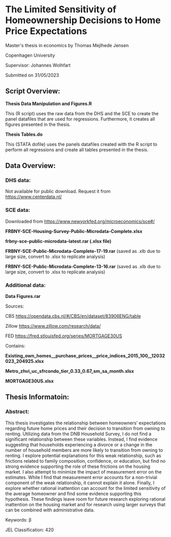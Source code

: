 # The Limited Sensitivity of Homeownership Decisions to Home Price Expectations

Master's thesis in economics by Thomas Mejlhede Jensen

Copenhagen University

Supervisor: Johannes Wolhfart

Submitted on 31/05/2023

## Script Overview:
**Thesis Data Manipulation and Figures.R**

This (R script) uses the raw data from the DHS and the SCE to create the panel datafiles that are used for regressions.
Furthermore, it creates all figures presented in the thesis.

**Thesis Tables.do**

This (STATA dofile) uses the panels datafiles created with the R script to perform all regressions and create all tables presented in the thesis.

## Data Overview:
### DHS data:
Not available for public download. Request it from https://www.centerdata.nl/

### SCE data:

Downloaded from https://www.newyorkfed.org/microeconomics/sce#/

**FRBNY-SCE-Housing-Survey-Public-Microdata-Complete.xlsx**

**frbny-sce-public-microdata-latest.rar (.xlsx file)**

**FRBNY-SCE-Public-Microdata-Complete-17-19.rar** (saved as .xlb due to large size, convert to .xlsx to replicate analysis)

**FRBNY-SCE-Public-Microdata-Complete-13-16.rar** (saved as .xlb due to large size, convert to .xlsx to replicate analysis)


### Additional data:

**Data Figures.rar**

Sources:

CBS https://opendata.cbs.nl/#/CBS/en/dataset/83906ENG/table

Zillow https://www.zillow.com/research/data/

FED https://fred.stlouisfed.org/series/MORTGAGE30US

Contains:

**Existing_own_homes__purchase_prices__price_indices_2015_100__12032023_204925.xlsx**

**Metro_zhvi_uc_sfrcondo_tier_0.33_0.67_sm_sa_month.xlsx**

**MORTGAGE30US.xlsx**

## Thesis Informatoin:

### Abstract:

This thesis investigates the relationship between homeowners’ expectations regarding future home prices and their decision to transition from owning to renting. Utilizing data from the DNB Household Survey, I do not find a significant relationship between these variables. Instead, I find evidence suggesting that households experiencing a divorce or a change in the number of household members are more likely to transition from owning to renting. I explore potential explanations for this weak relationship, such as frictions related to family composition, confidence, or education, but find no strong evidence supporting the role of these frictions on the housing market. I also attempt to minimize the impact of measurement error on the estimates. While I find that measurement error accounts for a non-trivial component of the weak relationship, it cannot explain it alone. Finally, I explore whether rational inattention can account for the limited sensitivity of the average homeowner and find some evidence supporting this hypothesis. These findings leave room for future research exploring rational inattention on the housing market and for research using larger surveys that can be combined with administrative data.

Keywords: β 

JEL Classification: 420
